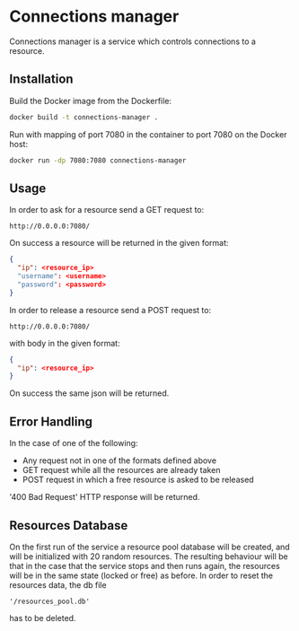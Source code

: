 # Connections manager
Connections manager is a service which controls connections to a resource.

## Installation

Build the Docker image from the Dockerfile:
```bash
docker build -t connections-manager .
```
Run with mapping of port 7080 in the container to port 7080 on the Docker host:
```bash
docker run -dp 7080:7080 connections-manager
```

## Usage

In order to ask for a resource send a GET request to:

```http request
http://0.0.0.0:7080/
```
On success a resource will be returned in the given format:
```json
{
  "ip": <resource_ip>
  "username": <username>
  "password": <password>
}
```
In order to release a resource send a POST request to:
```http request
http://0.0.0.0:7080/
```
with body in the given format:
```json
{
  "ip": <resource_ip>
}
```
On success the same json will be returned.


## Error Handling
In the case of one of the following:

- Any request not in one of the formats defined above
- GET request while all the resources are already taken
- POST request in which a free resource is asked to be released 

'400 Bad Request' HTTP response will be returned.


## Resources Database
On the first run of the service a resource pool database will be created, and will be initialized with 20 random resources.
The resulting behaviour will be that in the case that the service stops and then runs again, the resources will be in the same state (locked or free) as before.
In order to reset the resources data, the db file 
```text
'/resources_pool.db'
```
has to be deleted.
